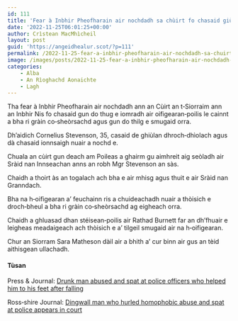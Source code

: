 ```yaml
---
id: 111
title: 'Fear à Inbhir Pheofharain air nochdadh sa chùirt fo chasaid giùlan dhroch‑dhìolach'
date: '2022-11-25T06:01:25+00:00'
author: Crìstean MacMhìcheil
layout: post
guid: 'https://angeidhealur.scot/?p=111'
permalink: /2022-11-25-fear-a-inbhir-pheofharain-air-nochdadh-sa-chuirt-fo-chasaid-giulan-dhroch%e2%80%91dhiolach/
image: /images/posts/2022-11-25-fear-a-inbhir-pheofharain-air-nochdadh-sa-chuirt-fo-chasaid-giulan-dhroch-dhiolach.webp
categories:
    - Alba
    - An Rìoghachd Aonaichte
    - Lagh
---
```


Tha fear à Inbhir Pheofharain air nochdadh ann an Cùirt an t‑Siorraim ann an Inbhir Nis fo chasaid gun do thug e iomradh air oifigearan‑poilis le cainnt a bha ri gràin co‑sheòrsachd agus gun do thilg e smugaid orra.

Dh’aidich Cornelius Stevenson, 35, casaid de ghiùlan dhroch‑dhìolach agus dà chasaid ionnsaigh nuair a nochd e.

Chuala an cùirt gun deach am Poileas a ghairm gu aimhreit aig seòladh air Sràid nan Innseachan anns an robh Mgr Stevenson an sàs.

Chaidh a thoirt às an togalach ach bha e air mhisg agus thuit e air Sràid nan Granndach.

Bha na h‑oifigearan a’ feuchainn ris a chuideachadh nuair a thòisich e droch‑bheul a bha ri gràin co‑sheòrsachd ag eigheach orra.

Chaidh a ghluasad dhan stéisean‑poilis air Rathad Burnett far an dh’fhuair e leigheas meadaigeach ach thòisich e a’ tilgeil smugaid air na h‑oifigearan.

Chur an Siorram Sara Matheson dàil air a bhith a’ cur binn air gus an tèid aithisgean ullachadh.

#### Tùsan

Press &amp; Journal: [Drunk man abused and spat at police officers who helped him to his feet after falling](https://www.pressandjournal.co.uk/fp/news/crime-courts/5071243/police-spat-on-and-abused-by-drunk-man-cornelius-stevenson-who-they-helped-after-falling/)

Ross‑shire Journal: [Dingwall man who hurled homophobic abuse and spat at police appears in court](https://www.ross-shirejournal.co.uk/news/court-dingwall-man-hurled-homophobic-abuse-and-spat-at-poli-294341/)
